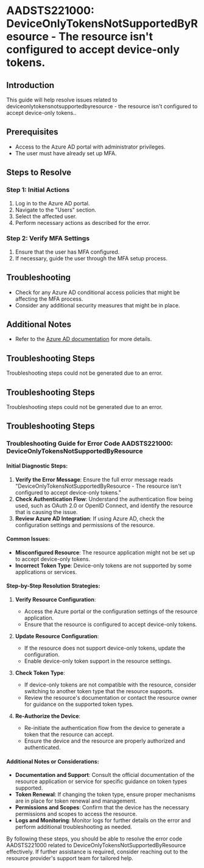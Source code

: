 # AADSTS221000: DeviceOnlyTokensNotSupportedByResource - The resource isn't configured to accept device-only tokens.

## Introduction
This guide will help resolve issues related to deviceonlytokensnotsupportedbyresource - the resource isn't configured to accept device-only tokens..

## Prerequisites
- Access to the Azure AD portal with administrator privileges.
- The user must have already set up MFA.

## Steps to Resolve

### Step 1: Initial Actions
1. Log in to the Azure AD portal.
2. Navigate to the "Users" section.
3. Select the affected user.
4. Perform necessary actions as described for the error.

### Step 2: Verify MFA Settings
1. Ensure that the user has MFA configured.
2. If necessary, guide the user through the MFA setup process.

## Troubleshooting
- Check for any Azure AD conditional access policies that might be affecting the MFA process.
- Consider any additional security measures that might be in place.

## Additional Notes
- Refer to the [Azure AD documentation](https://learn.microsoft.com/en-us/azure/active-directory/) for more details.


## Troubleshooting Steps
Troubleshooting steps could not be generated due to an error.

## Troubleshooting Steps
Troubleshooting steps could not be generated due to an error.

## Troubleshooting Steps
### Troubleshooting Guide for Error Code AADSTS221000: DeviceOnlyTokensNotSupportedByResource

#### Initial Diagnostic Steps:
1. **Verify the Error Message**: Ensure the full error message reads "DeviceOnlyTokensNotSupportedByResource - The resource isn't configured to accept device-only tokens."
2. **Check Authentication Flow**: Understand the authentication flow being used, such as OAuth 2.0 or OpenID Connect, and identify the resource that is causing the issue.
3. **Review Azure AD Integration**: If using Azure AD, check the configuration settings and permissions of the resource.

#### Common Issues:
- **Misconfigured Resource**: The resource application might not be set up to accept device-only tokens.
- **Incorrect Token Type**: Device-only tokens are not supported by some applications or services.

#### Step-by-Step Resolution Strategies:
1. **Verify Resource Configuration**:
   - Access the Azure portal or the configuration settings of the resource application.
   - Ensure that the resource is configured to accept device-only tokens.
   
2. **Update Resource Configuration**:
   - If the resource does not support device-only tokens, update the configuration.
   - Enable device-only token support in the resource settings.

3. **Check Token Type**:
   - If device-only tokens are not compatible with the resource, consider switching to another token type that the resource supports.
   - Review the resource's documentation or contact the resource owner for guidance on the supported token types.

4. **Re-Authorize the Device**:
   - Re-initiate the authentication flow from the device to generate a token that the resource can accept.
   - Ensure the device and the resource are properly authorized and authenticated.

#### Additional Notes or Considerations:
- **Documentation and Support**: Consult the official documentation of the resource application or service for specific guidance on token types supported.
- **Token Renewal**: If changing the token type, ensure proper mechanisms are in place for token renewal and management.
- **Permissions and Scopes**: Confirm that the device has the necessary permissions and scopes to access the resource.
- **Logs and Monitoring**: Monitor logs for further details on the error and perform additional troubleshooting as needed.

By following these steps, you should be able to resolve the error code AADSTS221000 related to DeviceOnlyTokensNotSupportedByResource effectively. If further assistance is required, consider reaching out to the resource provider's support team for tailored help.